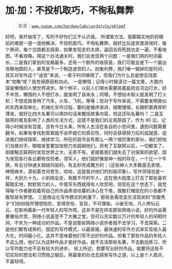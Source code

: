 # 加·加：不投机取巧，不徇私舞弊

> 来源：[`www.yuque.com/hardwaylab/cardstyle/gklpmf`](https://www.yuque.com/hardwaylab/cardstyle/gklpmf)

<ne-p id="0fbbb381d2d2f5df678da3147049a683" data-lake-id="0fbbb381d2d2f5df678da3147049a683"><ne-text id="ufe7b1197">好吧，我开始写了，写的不好你们又不认识我。</ne-text></ne-p> <ne-p id="bd4f8febf9c6e4dcac2dafbdb476ef5e" data-lake-id="bd4f8febf9c6e4dcac2dafbdb476ef5e"><ne-text id="ua3e3edd6">所谓笨方法，是脚踏实地的将眼前的难题一道一道地解决，不投机取巧，不徇私舞弊。就好比玩迷宫类游戏时，每个房间，每个岔路都去探索，如果发现走的太顺，返回去将死路也走一遍，不看地图，不看攻略。用这个办法通关时，我们会发现两个问题：一是我们用的时间最长，二是我们拿到的宝箱最多。还有一个额外的收获是，我们可能会是下一个画出攻略地图的人，甚至是下一个制造迷宫的人。权衡利弊，我们唯一输掉的是时间，其实对写作这个“迷宫”来说，一辈子时间够用了，但我们为什么总是想去找那本“攻略”呢？我觉得原因有四点。</ne-text></ne-p> <ne-p id="11a4236d289a1ed98b2ae615dfc49788" data-lake-id="11a4236d289a1ed98b2ae615dfc49788"><ne-text id="u8ccb3eb6">一是懒惰；记得小时候读过一篇文章，大致内容是懒惰的人使世界进步。举个例子，以前人们喝水需要挑着扁担去河边打水，好不辛苦，懒惰的人不想打水，就发明了自来水；同理，不想钻木取火就发明了打火机；不想走路发明了汽车，火车，飞机，等等；但对于写作来说，不需要发明类似的东西来简单化，机械化写作过程，要的是循序渐进，细嚼慢咽，长期积累再厚积薄发。就好比四大名著可以用四句话来概括故事内容，但这还叫名著吗？</ne-text></ne-p> <ne-p id="d148c177e4520d9e16dac746adf99d56" data-lake-id="d148c177e4520d9e16dac746adf99d56"><ne-text id="uccff1f9f">二是互联网的普及影响了人类的生活方式，这就不是我们的主观原因了。作为 90 后，记得小时候没有百度，没有今日头条，所有人生活在各自的小空间里，遇到问题需要翻书，如果有幸找到答案就不会怀疑它的真实性，同时会获得努力后的成就感，促进我们继续探索，继续学习。所在的县市会有那么一两个很厉害的家伙，我们把他们当做对手，暗暗发誓要加倍努力去超越他们。但有了互联网以后，一切都变了。刚接触互联网时发现世界之大，无奇不有，紧接着我们就失去了对探索的欲望，因为发现各行各业都有佼佼者，领军人，他们就好像是神一般的存在，一个比一个牛掰。有五分钟通关超级玛丽的，有五秒完成魔方的；（这些神人大多数面无表情，神情麻木，漠视着世间苍生，哈哈，这是我对他们的刻版印象）。写作领域也是一样，大到九十九，小到刚会走，有数不尽的牛人，这在很大程度上打击了那些喜欢脚踏实地，默默努力的人。毕竟写东西就得有人欣赏吧，但现在这个世态下，我觉得每个作者都抱着将自己的作品带进坟墓的决心在下笔，我敢打赌现在的小孩都不敢轻易有梦想。</ne-text></ne-p> <ne-p id="37a118bf74578be6ad7c8a1fa30b6fc3" data-lake-id="37a118bf74578be6ad7c8a1fa30b6fc3"><ne-text id="ud597dc26">三是商业化写作模式的刺激下，那些急需改变生活现状的“穷酸秀才”们纷纷抛开理想抱负，变得世俗，盲目，不可理喻。斗破天地，凡人修仙云云，在影响着新一代年轻人的写作观，这并不是在抨击那些网络小说，好的作品需要雅俗共赏，网络小说虽登不了大雅之堂，但可以充实数以万计的年轻人的闲暇时间，不失为一种成功的作品。不是说那些网络小说作者就不去学习，不去探索。二是他们都有成熟的，固定的写作模式，以最直接，最快速的写作方式来实现收入最大化，时间最小化。这并不意味着他们写不出好的作品。但看了那些作品的年轻人不这么想，他们认为这种作品才是好作品，就不去读那些名著，不去勤加练习，所以写作能力也不会有较大的进步。</ne-text></ne-p> <ne-p id="984bfa3eb0835697242a508f23dcdade" data-lake-id="984bfa3eb0835697242a508f23dcdade"><ne-text id="u40755594">综上所述，想要写出好的作品，就要将这些不切实际的想法和习惯抛之脑后，用最笨的办法去探索写作之道，以上是个人观点，不喜轻喷。</ne-text></ne-p>